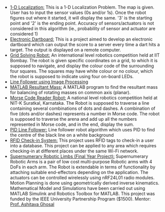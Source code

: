 - <u>1-D Localization:</u> This is a 1-D Localization Problem. The map is given. User has to input the sensor values (0s and/or 1s). Once the robot figures out where it started, it will display the same. '3' is the starting point and '2' is the ending point. Accuracy of sensors/actuators is not considered in this algorithm (ie., probability of sensor and actuator are considered 1)
- <u>Electronic Dartboard:</u> This is a project aimed to develop an electronic dartboard which can output the score to a server every time a dart hits a target. The output is displayed on a remote computer.
- <u>Grid Solving Robot:</u> An international level robotics competition held at IIT Bombay. The robot is given specific coordinates on a grid, to which it is supposed to navigate, and display the colour code of the surrounding four squares. The squares may have white colour or no colour, which the robot is supposed to indicate using four on-board LEDs.
- <u>Line Follower using Image Processing</u>
- <u>MATLAB Resultant Mass:</u> A MATLAB program to find the resultant mass for balancing of rotating masses on common axis (planar).
- <u>Morse Code Reader Robot:</u> A national level robotics competition held at NIT-K Suratkal, Karnataka. The Robot is supposed to traverse a line containing several combinations of dots and dashes. A combination of five (dots and/or dashes) represents a number in Morse code. The robot is supposed to traverse the arena and add up all the numbers  represented in Morse code, and in the end, display the sum.
- <u>PID Line Follower:</u> Line follower robot algorithm which uses PID to find the centre of the black line on a white background
- <u>RFID Check-in System:</u> This project uses RFID tags to check-in a user into a database. This project can be applied to any area which requires checking-in at different places under the same Wi-Fi network.
- <u>Supernumerary Robotic Limbs (Final Year Project):</u> Supernumerary Robotic Arms is a pair of low cost multi-purpose Robotic arms with 4 DoFs in each arm. The Robot is extendable in terms of functionality by attaching suitable end-effectors depending on the application. The actuators can be controlled wirelessly using nRF24L01 radio modules. Motion Planning is done using geometrically derived inverse kinematics. Mathematical Model and Simulations have been carried out using MATLAB Simulink and Robotics Toolbox for MATLAB.  This project was funded by the IEEE University Partnership Program ($1500). Mentor: <a href="http://www.mecheng.iisc.ernet.in/~asitava/" target="_blank">Prof. Ashitava Ghosal</a>
